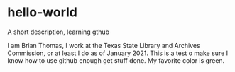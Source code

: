 # hello-world
A short description, learning gthub

I am Brian Thomas, I work at the Texas State Library and Archives Commission, or at least I do as of January 2021. This is a test o make sure I know how to use github enough get stuff done.
My favorite color is green.
